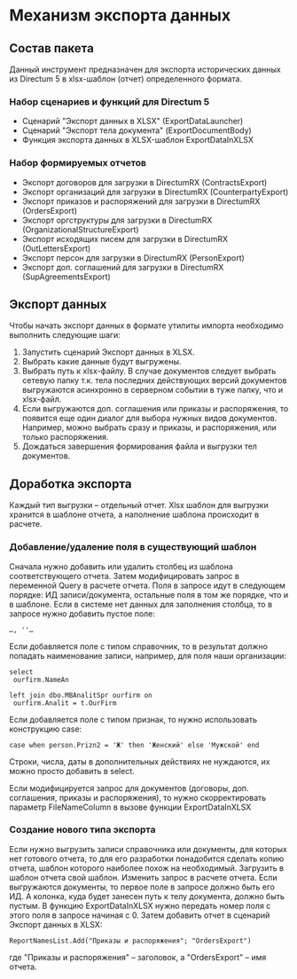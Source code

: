 # Механизм экспорта данных

## Состав пакета
Данный инструмент предназначен для экспорта исторических данных из Directum 5 в xlsx-шаблон (отчет) определенного формата.

### Набор сценариев и функций для Directum 5
*	Сценарий "Экспорт данных в XLSX" (ExportDataLauncher)
*	Сценарий "Экспорт тела документа" (ExportDocumentBody) 
*	Функция экспорта данных в XLSX-шаблон ExportDataInXLSX

### Набор формируемых отчетов
*	Экспорт договоров для загрузки в DirectumRX (ContractsExport)
*	Экспорт организаций для загрузки в DirectumRX (CounterpartyExport)
*	Экспорт приказов и распоряжений для загрузки в DirectumRX (OrdersExport)
*	Экспорт оргструктуры для загрузки в DirectumRX (OrganizationalStructureExport)
*	Экспорт исходящих писем для загрузки в DirectumRX (OutLettersExport)
*	Экспорт персон для загрузки в DirectumRX (PersonExport)
*	Экспорт доп. соглашений для загрузки в DirectumRX (SupAgreementsExport)

## Экспорт данных
Чтобы начать экспорт данных в формате утилиты импорта необходимо выполнить следующие шаги:
1. Запустить сценарий Экспорт данных в XLSX.
2. Выбрать какие данные будут выгружены.
3. Выбрать путь к xlsx-файлу. В случае документов следует выбрать сетевую папку т.к. тела последних действующих версий документов выгружаются асинхронно в серверном событии в туже папку, что и xlsx-файл.
4. Если выгружаются доп. соглашения или приказы и распоряжения, то появится еще один диалог для выбора нужных видов документов. Например, можно выбрать сразу и приказы, и распоряжения, или только распоряжения.
5. Дождаться завершения формирования файла и выгрузки тел документов.

## Доработка экспорта
Каждый тип выгрузки – отдельный отчет. Xlsx шаблон для выгрузки хранится в шаблоне отчета, а наполнение шаблона происходит в расчете.

### Добавление/удаление поля в существующий шаблон
Сначала нужно добавить или удалить столбец из шаблона соответствующего отчета. Затем модифицировать запрос в переменной Query в расчете отчета. Поля в запросе идут в следующем порядке: ИД записи/документа, остальные поля в том же порядке, что и в шаблоне. Если в системе нет данных для заполнения столбца, то в запросе нужно добавить пустое поле: 

    …, ''…

Если добавляется поле с типом справочник, то в результат должно попадать наименование записи, например, для поля наши организации:

    select
     ourfirm.NameAn

    left join dbo.MBAnalitSpr ourfirm on
     ourfirm.Analit = t.OurFirm  

Если добавляется поле с типом признак, то нужно использовать конструкцию case:

    case when person.Prizn2 = 'Ж' then 'Женский' else 'Мужской' end

Строки, числа, даты в дополнительных действиях не нуждаются, их можно просто добавить в select.

Если модифицируется запрос для документов (договоры, доп. соглашения, приказы и распоряжения), то нужно скорректировать параметр FileNameColumn в вызове функции ExportDataInXLSX

### Создание нового типа экспорта
Если нужно выгрузить записи справочника или документы, для которых нет готового отчета, то для его разработки понадобится сделать копию отчета, шаблон которого наиболее похож на необходимый. Загрузить в шаблон отчета свой шаблон. Изменить запрос в расчете отчета. 
Если выгружаются документы, то первое поле в запросе должно быть его ИД. А колонка, куда будет занесен путь к телу документа, должно быть пустым. В функцию ExportDataInXLSX нужно передать номер поля с этого поля в запросе начиная с 0.
Затем добавить отчет в сценарий Экспорт данных в XLSX:

    ReportNamesList.Add("Приказы и распоряжения"; "OrdersExport")

где "Приказы и распоряжения" – заголовок, а "OrdersExport" – имя отчета.
